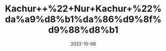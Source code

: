 ---
title: 'Kachur++%22+Nur+Kachur+%22%da%a9%d8%b1%da%86%d9%8f%d9%88%d8%b1'
date: '2022-10-06' 
metatag: '' 
inventory: '0' 
draft: false 
# meta description 
shortDescripton: 'Kachur+is+an+incredible+medicinal+herb+that+helps+to+stimulate+appetite+by+triggering+digestive+functions+and+metabolism.+The+antioxidant+action+of+this+herb+aids+to+regulate+the+symptoms+of%ef%bf%bdepilepsy%ef%bf%bdby+averting+free+radicals+damage+to+brain+cells.+It+supports+mitigating+the+symptoms+of+arthritis+and+improves+the+condition'
description: 'Herb'
longdescription: ''
featured: True
# product Price
price: '20.0'
# Product Short Description
shortDescription: 'Kachur+is+an+incredible+medicinal+herb+that+helps+to+stimulate+appetite+by+triggering+digestive+functions+and+metabolism.+The+antioxidant+action+of+this+herb+aids+to+regulate+the+symptoms+of%ef%bf%bdepilepsy%ef%bf%bdby+averting+free+radicals+damage+to+brain+cells.+It+supports+mitigating+the+symptoms+of+arthritis+and+improves+the+condition'
productID: '8DD8A83C-1429-ED11-9968-005056B3A416'
type: 'products'
category: 'Herb' 
thumnailproduct: 'https://eraconnect.blob.core.windows.net/product-images/aminsaddiquidawakhana/8DD8A83C-1429-ED11-9968-005056B3A416.webp' 
images:
  - image: 'https://eraconnect.blob.core.windows.net/product-images/aminsaddiquidawakhana/8DD8A83C-1429-ED11-9968-005056B3A416.webp'  
Variants:
---